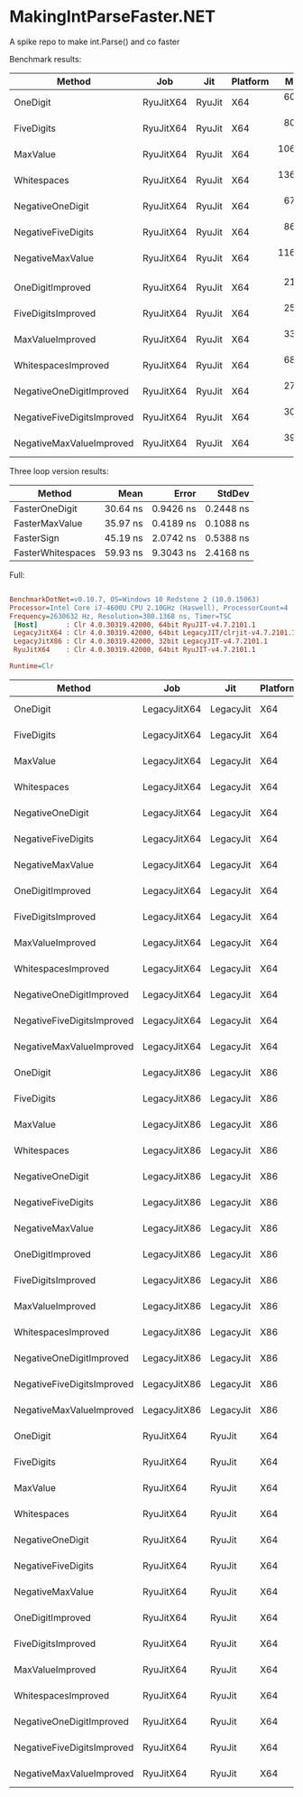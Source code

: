 # MakingIntParseFaster.NET
A spike repo to make int.Parse() and co faster

Benchmark results:

 |                     Method |          Job |       Jit | Platform |      Mean |     Error |    StdDev |
 |--------------------------- |------------- |---------- |--------- |----------:|----------:|----------:|
 |                   OneDigit |    RyuJitX64 |    RyuJit |      X64 |  60.23 ns | 0.3770 ns | 0.3342 ns |
 |                 FiveDigits |    RyuJitX64 |    RyuJit |      X64 |  80.10 ns | 0.2044 ns | 0.1812 ns |
 |                   MaxValue |    RyuJitX64 |    RyuJit |      X64 | 106.54 ns | 0.2653 ns | 0.2351 ns |
 |                Whitespaces |    RyuJitX64 |    RyuJit |      X64 | 136.49 ns | 0.3182 ns | 0.2821 ns |
 |           NegativeOneDigit |    RyuJitX64 |    RyuJit |      X64 |  67.54 ns | 0.0686 ns | 0.0573 ns |
 |         NegativeFiveDigits |    RyuJitX64 |    RyuJit |      X64 |  86.73 ns | 0.2789 ns | 0.2609 ns |
 |           NegativeMaxValue |    RyuJitX64 |    RyuJit |      X64 | 116.56 ns | 0.8386 ns | 0.7845 ns |
 |							  |				 |		     |          |           |           |           |
 |           OneDigitImproved |    RyuJitX64 |    RyuJit |      X64 |  21.74 ns | 0.0551 ns | 0.0515 ns |
 |         FiveDigitsImproved |    RyuJitX64 |    RyuJit |      X64 |  25.45 ns | 0.0702 ns | 0.0623 ns |
 |           MaxValueImproved |    RyuJitX64 |    RyuJit |      X64 |  33.51 ns | 0.0995 ns | 0.0831 ns |
 |        WhitespacesImproved |    RyuJitX64 |    RyuJit |      X64 |  68.08 ns | 0.3129 ns | 0.2927 ns |
 |   NegativeOneDigitImproved |    RyuJitX64 |    RyuJit |      X64 |  27.05 ns | 0.1908 ns | 0.1784 ns |
 | NegativeFiveDigitsImproved |    RyuJitX64 |    RyuJit |      X64 |  30.69 ns | 0.0868 ns | 0.0725 ns |
 |   NegativeMaxValueImproved |    RyuJitX64 |    RyuJit |      X64 |  39.20 ns | 0.1538 ns | 0.1439 ns |

Three loop version results:

 |            Method |     Mean |     Error |    StdDev |
 |------------------ |---------:|----------:|----------:|
 |    FasterOneDigit | 30.64 ns | 0.9426 ns | 0.2448 ns |
 |    FasterMaxValue | 35.97 ns | 0.4189 ns | 0.1088 ns |
 |        FasterSign | 45.19 ns | 2.0742 ns | 0.5388 ns |
 | FasterWhitespaces | 59.93 ns | 9.3043 ns | 2.4168 ns |


 Full:

 ``` ini

BenchmarkDotNet=v0.10.7, OS=Windows 10 Redstone 2 (10.0.15063)
Processor=Intel Core i7-4600U CPU 2.10GHz (Haswell), ProcessorCount=4
Frequency=2630632 Hz, Resolution=380.1368 ns, Timer=TSC
  [Host]       : Clr 4.0.30319.42000, 64bit RyuJIT-v4.7.2101.1
  LegacyJitX64 : Clr 4.0.30319.42000, 64bit LegacyJIT/clrjit-v4.7.2101.1;compatjit-v4.7.2101.1
  LegacyJitX86 : Clr 4.0.30319.42000, 32bit LegacyJIT-v4.7.2101.1
  RyuJitX64    : Clr 4.0.30319.42000, 64bit RyuJIT-v4.7.2101.1

Runtime=Clr  

```
 |                     Method |          Job |       Jit | Platform |      Mean |     Error |    StdDev |
 |--------------------------- |------------- |---------- |--------- |----------:|----------:|----------:|
 |                   OneDigit | LegacyJitX64 | LegacyJit |      X64 |  60.20 ns | 0.3781 ns | 0.2952 ns |
 |                 FiveDigits | LegacyJitX64 | LegacyJit |      X64 |  80.12 ns | 0.3401 ns | 0.3015 ns |
 |                   MaxValue | LegacyJitX64 | LegacyJit |      X64 | 104.04 ns | 0.1720 ns | 0.1437 ns |
 |                Whitespaces | LegacyJitX64 | LegacyJit |      X64 | 132.52 ns | 1.9592 ns | 1.8326 ns |
 |           NegativeOneDigit | LegacyJitX64 | LegacyJit |      X64 |  65.70 ns | 0.2101 ns | 0.1966 ns |
 |         NegativeFiveDigits | LegacyJitX64 | LegacyJit |      X64 |  85.65 ns | 0.1263 ns | 0.0986 ns |
 |           NegativeMaxValue | LegacyJitX64 | LegacyJit |      X64 | 113.73 ns | 1.6895 ns | 1.5803 ns |
 |           OneDigitImproved | LegacyJitX64 | LegacyJit |      X64 |  20.46 ns | 0.0458 ns | 0.0382 ns |
 |         FiveDigitsImproved | LegacyJitX64 | LegacyJit |      X64 |  24.18 ns | 0.0167 ns | 0.0140 ns |
 |           MaxValueImproved | LegacyJitX64 | LegacyJit |      X64 |  34.09 ns | 0.0573 ns | 0.0478 ns |
 |        WhitespacesImproved | LegacyJitX64 | LegacyJit |      X64 |  70.27 ns | 0.0550 ns | 0.0459 ns |
 |   NegativeOneDigitImproved | LegacyJitX64 | LegacyJit |      X64 |  26.19 ns | 0.0816 ns | 0.0723 ns |
 | NegativeFiveDigitsImproved | LegacyJitX64 | LegacyJit |      X64 |  29.48 ns | 0.3140 ns | 0.2622 ns |
 |   NegativeMaxValueImproved | LegacyJitX64 | LegacyJit |      X64 |  38.43 ns | 0.1757 ns | 0.1558 ns |
 |                   OneDigit | LegacyJitX86 | LegacyJit |      X86 |  73.09 ns | 0.1296 ns | 0.1082 ns |
 |                 FiveDigits | LegacyJitX86 | LegacyJit |      X86 |  93.10 ns | 0.3068 ns | 0.2870 ns |
 |                   MaxValue | LegacyJitX86 | LegacyJit |      X86 | 118.83 ns | 0.1972 ns | 0.1748 ns |
 |                Whitespaces | LegacyJitX86 | LegacyJit |      X86 | 148.77 ns | 0.1855 ns | 0.1549 ns |
 |           NegativeOneDigit | LegacyJitX86 | LegacyJit |      X86 |  76.81 ns | 0.0619 ns | 0.0517 ns |
 |         NegativeFiveDigits | LegacyJitX86 | LegacyJit |      X86 |  97.70 ns | 0.2516 ns | 0.2231 ns |
 |           NegativeMaxValue | LegacyJitX86 | LegacyJit |      X86 | 123.78 ns | 0.2113 ns | 0.1764 ns |
 |           OneDigitImproved | LegacyJitX86 | LegacyJit |      X86 |  23.46 ns | 0.0748 ns | 0.0700 ns |
 |         FiveDigitsImproved | LegacyJitX86 | LegacyJit |      X86 |  31.71 ns | 0.1922 ns | 0.1605 ns |
 |           MaxValueImproved | LegacyJitX86 | LegacyJit |      X86 |  43.20 ns | 0.0227 ns | 0.0178 ns |
 |        WhitespacesImproved | LegacyJitX86 | LegacyJit |      X86 |  75.07 ns | 0.1204 ns | 0.1067 ns |
 |   NegativeOneDigitImproved | LegacyJitX86 | LegacyJit |      X86 |  26.55 ns | 0.3148 ns | 0.2945 ns |
 | NegativeFiveDigitsImproved | LegacyJitX86 | LegacyJit |      X86 |  34.27 ns | 0.1224 ns | 0.1022 ns |
 |   NegativeMaxValueImproved | LegacyJitX86 | LegacyJit |      X86 |  45.76 ns | 0.1049 ns | 0.0876 ns |
 |                   OneDigit |    RyuJitX64 |    RyuJit |      X64 |  60.23 ns | 0.3770 ns | 0.3342 ns |
 |                 FiveDigits |    RyuJitX64 |    RyuJit |      X64 |  80.10 ns | 0.2044 ns | 0.1812 ns |
 |                   MaxValue |    RyuJitX64 |    RyuJit |      X64 | 106.54 ns | 0.2653 ns | 0.2351 ns |
 |                Whitespaces |    RyuJitX64 |    RyuJit |      X64 | 136.49 ns | 0.3182 ns | 0.2821 ns |
 |           NegativeOneDigit |    RyuJitX64 |    RyuJit |      X64 |  67.54 ns | 0.0686 ns | 0.0573 ns |
 |         NegativeFiveDigits |    RyuJitX64 |    RyuJit |      X64 |  86.73 ns | 0.2789 ns | 0.2609 ns |
 |           NegativeMaxValue |    RyuJitX64 |    RyuJit |      X64 | 116.56 ns | 0.8386 ns | 0.7845 ns |
 |           OneDigitImproved |    RyuJitX64 |    RyuJit |      X64 |  21.74 ns | 0.0551 ns | 0.0515 ns |
 |         FiveDigitsImproved |    RyuJitX64 |    RyuJit |      X64 |  25.45 ns | 0.0702 ns | 0.0623 ns |
 |           MaxValueImproved |    RyuJitX64 |    RyuJit |      X64 |  33.51 ns | 0.0995 ns | 0.0831 ns |
 |        WhitespacesImproved |    RyuJitX64 |    RyuJit |      X64 |  68.08 ns | 0.3129 ns | 0.2927 ns |
 |   NegativeOneDigitImproved |    RyuJitX64 |    RyuJit |      X64 |  27.05 ns | 0.1908 ns | 0.1784 ns |
 | NegativeFiveDigitsImproved |    RyuJitX64 |    RyuJit |      X64 |  30.69 ns | 0.0868 ns | 0.0725 ns |
 |   NegativeMaxValueImproved |    RyuJitX64 |    RyuJit |      X64 |  39.20 ns | 0.1538 ns | 0.1439 ns |
